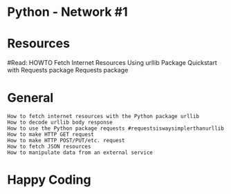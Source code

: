 # Python - Network #1
# Resources
#Read:
	HOWTO Fetch Internet Resources Using urllib Package
	Quickstart with Requests package
	Requests package
# General
	How to fetch internet resources with the Python package urllib
	How to decode urllib body response
	How to use the Python package requests #requestsiswaysimplerthanurllib
	How to make HTTP GET request
	How to make HTTP POST/PUT/etc. request
	How to fetch JSON resources
	How to manipulate data from an external service
# Happy Coding

